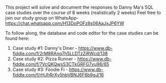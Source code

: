 This project will solve and document the responses to Danny Ma's SQL case studies over the course of 8 weeks (realistically 2 weeks)
Feel free to join our study group on WhatsApp- https://chat.whatsapp.com/H13DoPOFz8s06AaJxJP6YW

To follow along, the database and code editor for the case studies can be found here:

1. Case study #1: Danny's Diner  - https://www.db-fiddle.com/f/2rM8RAnq7h5LLDTzZiRWcd/138 
2. Case study #2: Pizza Runner - https://www.db-fiddle.com/f/7VcQKQwsS3CTkGRFG7vu98/65
3. Case study #3: Foodie Fi - https://www.db-fiddle.com/f/rHJhRrXy5hbVBNJ6F6b9gJ/16
